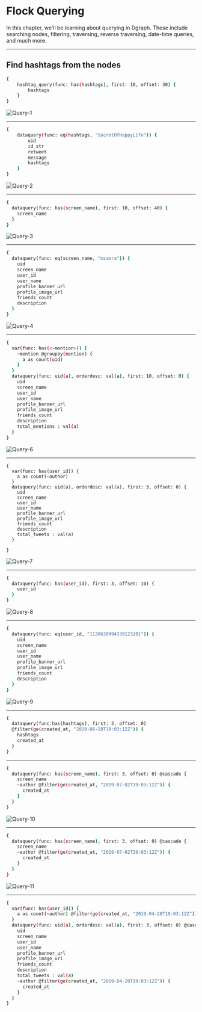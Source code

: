 # Flock Querying

In this chapter, we'll be learning about querying in Dgraph. These include searching nodes, 
filtering, traversing, reverse traversing, date-time queries, and much more.

---

## Find hashtags from the nodes
```sh
{
    hashtag_query(func: has(hashtags), first: 10, offset: 30) {
        hashtags
    }
}
```
![Query-1](./assets/1.png)

---

```sh
{
    dataquery(func: eq(hashtags, "SecretOfHappyLife")) {
        uid
        id_str
        retweet
        message
        hashtags
    }
}
```


![Query-2](./assets/2.png)

---

```sh
{
  dataquery(func: has(screen_name), first: 10, offset: 40) {
    screen_name
  }
}
```

![Query-3](./assets/3.png)


---


```sh
{
  dataquery(func: eq(screen_name, "mzamra")) {
    uid
    screen_name
    user_id
    user_name
    profile_banner_url
    profile_image_url
    friends_count
    description
  }
}
```

![Query-4](./assets/4.png)

---

```sh
{
  var(func: has(<~mention>)) {
    ~mention @groupby(mention) {
      a as count(uid)
    }
  }
  dataquery(func: uid(a), orderdesc: val(a), first: 10, offset: 0) {
    uid
    screen_name
    user_id
    user_name
    profile_banner_url
    profile_image_url
    friends_count
    description
    total_mentions : val(a)
  }
}
```

![Query-6](./assets/6.png)

---

```
{
  var(func: has(user_id)) {
    a as count(~author)
  }
  dataquery(func: uid(a), orderdesc: val(a), first: 3, offset: 0) {
    uid
    screen_name
    user_id
    user_name
    profile_banner_url
    profile_image_url
    friends_count
    description
    total_tweets : val(a)
  }

}
```
![Query-7](./assets/7.png)

---
```sh
{
  dataquery(func: has(user_id), first: 3, offset: 10) {
    user_id
  }
}
```
![Query-8](./assets/8.png)

---
```sh
{
  dataquery(func: eq(user_id, "1138630994339123201")) {
    uid
    screen_name
    user_id
    user_name
    profile_banner_url
    profile_image_url
    friends_count
    description
  }
}

```
![Query-9](./assets/9.png)

---

```sh
{
  dataquery(func:has(hashtags), first: 3, offset: 0)
  @filter(ge(created_at, "2019-06-28T19:03:12Z")) {
    hashtags
    created_at
  }
}

```

---

```sh
{
  dataquery(func: has(screen_name), first: 3, offset: 0) @cascade {
    screen_name
    ~author @filter(ge(created_at, "2019-07-02T19:03:12Z")) {
      created_at
    }
  }
}
```
![Query-10](./assets/10.png)


---

```sh
{
  dataquery(func: has(screen_name), first: 3, offset: 0) @cascade {
    screen_name
    ~author @filter(ge(created_at, "2019-07-02T19:03:12Z")) {
      created_at
    }
  }
}

```

![Query-11](./assets/11.png)

---

```sh
{
  var(func: has(user_id)) {
    a as count(~author) @filter(ge(created_at, "2019-04-28T19:03:12Z"))
  }
  dataquery(func: uid(a), orderdesc: val(a), first: 3, offset: 0) @cascade {
    uid
    screen_name
    user_id
    user_name
    profile_banner_url
    profile_image_url
    friends_count
    description
    total_tweets : val(a)
    ~author @filter(ge(created_at, "2019-04-28T19:03:12Z")) {
      created_at
    }
  }
}


```